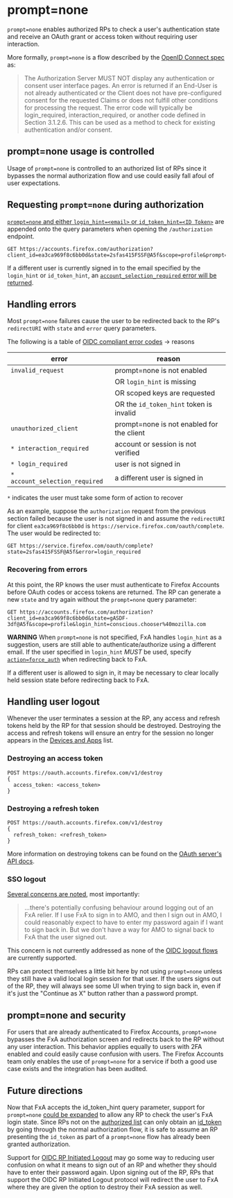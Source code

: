 # prompt=none

`prompt=none` enables authorized RPs to check a user's authentication state and receive an OAuth grant or access token without requiring user interaction.

More formally, `prompt=none` is a flow described by the [OpenID Connect spec][#oidc-spec] as:

> The Authorization Server MUST NOT display any authentication or consent user interface pages. An error is returned if an End-User is not already authenticated or the Client does not have pre-configured consent for the requested Claims or does not fulfill other conditions for processing the request. The error code will typically be login_required, interaction_required, or another code defined in Section 3.1.2.6. This can be used as a method to check for existing authentication and/or consent.

## prompt=none usage is controlled

Usage of `prompt=none` is controlled to an authorized list of RPs since
it bypasses the normal authorization flow and use could easily fall afoul of user expectations.

## Requesting `prompt=none` during authorization

[`prompt=none` and either `login_hint=<email>` or `id_token_hint=<ID Token>`][#authorization-api-doc] are appended onto the query parameters when opening the `/authorization` endpoint.

```
GET https://accounts.firefox.com/authorization?client_id=ea3ca969f8c6bb0d&state=2sfas415FSSF@A5f&scope=profile&prompt=none&login_hint=conscious.chooser%40mozilla.com
```

If a different user is currently signed in to the email specified by the `login_hint` or `id_token_hint`, an [`account_selection_required` error will be returned](#handling-errors).

## Handling errors

Most `prompt=none` failures cause the user to be redirected back to the RP's `redirectURI` with `state` and `error` query parameters.

The following is a table of [OIDC compliant error codes][#oidc-error-codes] &rarr; reasons

| error                          | reason                                    |
| ------------------------------ | ----------------------------------------- |
| `invalid_request`              | prompt=none is not enabled                |
| &nbsp;                         | OR `login_hint` is missing                |
| &nbsp;                         | OR scoped keys are requested              |
| &nbsp;                         | OR the `id_token_hint` token is invalid   |
| `unauthorized_client`          | prompt=none is not enabled for the client |
| `* interaction_required`       | account or session is not verified        |
| `* login_required`             | user is not signed in                     |
| `* account_selection_required` | a different user is signed in             |

`*` indicates the user must take some form of action to recover

As an example, suppose the `authorization` request from the previous section failed because the user is not signed in and assume the `redirectURI` for client `ea3ca969f8c6bb0d` is `https://service.firefox.com/oauth/complete`. The user would
be redirected to:

```
GET https://service.firefox.com/oauth/complete?state=2sfas415FSSF@A5f&error=login_required
```

### Recovering from errors

At this point, the RP knows the user must authenticate to Firefox Accounts before OAuth codes or access tokens are returned. The RP can generate a new `state` and try again without the `prompt=none` query parameter:

```
GET https://accounts.firefox.com/authorization?client_id=ea3ca969f8c6bb0d&state=gASDF-3df@A5f&scope=profile&login_hint=conscious.chooser%40mozilla.com
```

**WARNING** When `prompt=none` is not specified, FxA handles `login_hint` as a suggestion, users are still able to authenticate/authorize using a different email. If the user specified in `login_hint` _MUST_ be used, specify [`action=force_auth`][#authorization-api-doc] when redirecting back to FxA.

If a different user is allowed to sign in, it may be necessary to clear locally held session state before redirecting back to FxA.

## Handling user logout

Whenever the user terminates a session at the RP, any access and refresh tokens held by the RP for that session should be destroyed. Destroying the access and refresh tokens will ensure an entry for the session no longer appears in the [Devices and Apps][#fxa-devices-and-apps] list.

### Destroying an access token

```
POST https://oauth.accounts.firefox.com/v1/destroy
{
  access_token: <access_token>
}
```

### Destroying a refresh token

```
POST https://oauth.accounts.firefox.com/v1/destroy
{
  refresh_token: <refresh_token>
}
```

More information on destroying tokens can be found on the [OAuth server's API docs][#oauth-server-api-destroy].

### SSO logout

[Several concerns are noted][#sso-logout], most importantly:

> ...there's potentially confusing behaviour around logging out of an FxA relier. If I use FxA to sign in to AMO, and then I sign out in AMO, I could reasonably expect to have to enter my password again if I want to sign back in. But we don't have a way for AMO to signal back to FxA that the user signed out.

This concern is not currently addressed as none of the [OIDC logout flows][#oidc-logout-flows] are currently supported.

RPs can protect themselves a little bit here by not using `prompt=none` unless they still have a valid local login session for that user. If the users signs out of the RP, they will always see some UI when trying to sign back in, even if it's just the "Continue as X" button rather than a password prompt.

## prompt=none and security

For users that are already authenticated to Firefox Accounts, `prompt=none` bypasses the FxA authorization screen and redirects back to the RP without any user interaction. This behavior applies equally to users with 2FA enabled and could easily cause confusion with users. The Firefox Accounts team only enables the use of `prompt=none` for a service if both a good use case exists and the integration has been audited.

## Future directions

Now that FxA accepts the id_token_hint query parameter, support for `prompt=none` [could be expanded][#oidc-id-token-hint-discussion-issue] to allow any RP to check the user's FxA login state. Since RPs not on the [authorized list](#prompt=none-usage-is-controlled) can only obtain an [id_token][#oidc-id-token] by going through the normal authorization flow, it is safe to assume an RP presenting the `id_token` as part of a `prompt=none` flow has already been granted authorization.

Support for [OIDC RP Initiated Logout][#oidc-rp-initiated-logout-github-issue] may go some way to reducing user confusion on what it means to sign out of an RP and whether they should have to enter their password again. Upon signing out of the RP, RPs that support the OIDC RP Initiated Logout protocol will redirect the user to FxA where they are given the option to destroy their FxA session as well.

[#authorization-api-doc]: https://github.com/mozilla/fxa/blob/master/packages/fxa-auth-server/fxa-oauth-server/docs/api.md#get-v1authorization
[#fxa-devices-and-apps]: https://accounts.firefox.com/settings/clients
[#oauth-server-api-destroy]: https://github.com/mozilla/fxa/blob/master/packages/fxa-auth-server/fxa-oauth-server/docs/api.md#post-v1destroy
[#oidc-error-codes]: https://openid.net/specs/openid-connect-core-1_0.html#AuthError
[#oidc-id-token-hint-discussion-issue]: https://github.com/mozilla/fxa/issues/4963
[#oidc-id-token]: https://openid.net/specs/openid-connect-core-1_0.html#IDToken
[#oidc-logout-flows]: https://medium.com/@robert.broeckelmann/openid-connect-logout-eccc73df758f
[#oidc-rp-initiated-logout-github-issue]: https://github.com/mozilla/fxa/issues/1979
[#oidc-spec]: https://openid.net/specs/openid-connect-core-1_0.html
[#sso-logout]: https://github.com/mozilla/fxa-content-server/issues/5916#issuecomment-369777880

